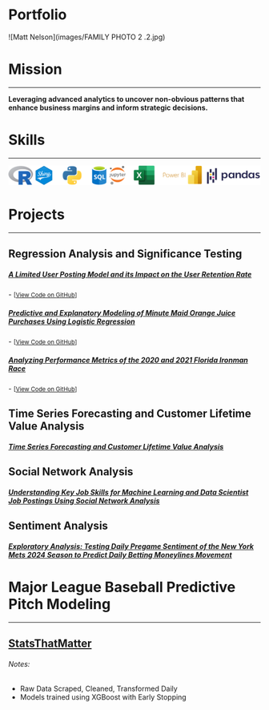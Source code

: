 # Portfolio
![Matt Nelson](images/FAMILY PHOTO 2 .2.jpg)

# Mission
---
<b>Leveraging advanced analytics to uncover non-obvious patterns that enhance business margins and inform strategic decisions.</b>

# Skills
---
![Skills](images/Picture1.png)

# Projects
---

## Regression Analysis and Significance Testing

<h5><a href="assets/Statistical_Testing/Project-1---Final---Matthew-Nelson.html">A Limited User Posting Model and its Impact on the User Retention Rate</a></h5> 
- <small>[<a href="https://github.com/mattnels0n10/mattnels0n10.github.io/blob/main/assets/Statistical_Testing/Project%201%20-%20Final%20-%20Matthew%20Nelson.Rmd">View Code on GitHub</a>]</small>

<h5><a href="assets/Project-2-Final----Matthew-Nelson.html">Predictive and Explanatory Modeling of Minute Maid Orange Juice Purchases Using Logistic Regression</a></h5>
- <small>[<a href="https://github.com/mattnels0n10/mattnels0n10.github.io/blob/main/assets/Project%202%20Final%20--%20Matthew%20Nelson.Rmd">View Code on GitHub</a>]</small>

<h5><a href="assets/Regression_project3/Project-3-Final----Matthew-Nelson.html">Analyzing Performance Metrics of the 2020 and 2021 Florida Ironman Race</a></h5> 
- <small>[<a href="https://github.com/mattnels0n10/mattnels0n10.github.io/blob/main/assets/Regression_project3/Project%203%20Final%20--%20Matthew%20Nelson.Rmd">View Code on GitHub</a>]</small>

## Time Series Forecasting and Customer Lifetime Value Analysis

<h5><a href="assets/Forecasting/paper.html">Time Series Forecasting and Customer Lifetime Value Analysis</a></h5> 

## Social Network Analysis

<h5><a href="assets/Social%20Network%20Analysis%20Project%203_files/Social%20Network%20Analysis%20Project%203.html">Understanding Key Job Skills for Machine Learning and Data Scientist Job Postings Using Social Network Analysis</a></h5>

## Sentiment Analysis 

<h5><a href="assets/Sentiment_Analysis/sentiment.html">Exploratory Analysis: Testing Daily Pregame Sentiment of the New York Mets 2024 Season to Predict Daily Betting Moneylines Movement</a></h5> 

# Major League Baseball Predictive Pitch Modeling
---

## [StatsThatMatter](https://stats-that-matter.com)

###### Notes:
- Raw Data Scraped, Cleaned, Transformed Daily
- Models trained using XGBoost with Early Stopping

